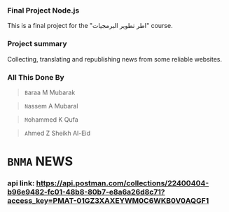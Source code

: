 ### Final Project Node.js
This is a final project for the "اطر تطوير البرمجيات" course. 
### Project summary 
Collecting, translating and republishing news from some reliable websites.

### All This Done By
> `B`araa M Mubarak

> `N`assem A Mubaral

> `M`ohammed K Qufa

> `A`hmed Z Sheikh Al-Eid

# `BNMA` NEWS

### api link: https://api.postman.com/collections/22400404-b96e9482-fc01-48b8-80b7-e8a6a26d8c71?access_key=PMAT-01GZ3XAXEYWM0C6WKB0V0AQGF1

